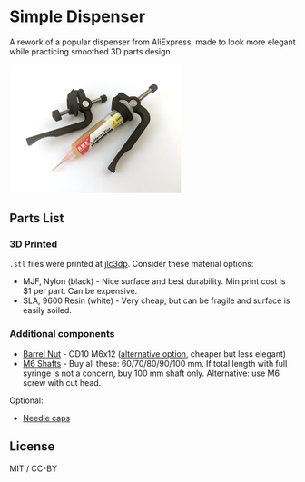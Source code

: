Simple Dispenser
===============

A rework of a popular dispenser from AliExpress, made to look more elegant
while practicing smoothed 3D parts design.

<img src="./dispenser.jpg" width="60%">


## Parts List


### 3D Printed

`.stl` files were printed at [jlc3dp](https://jlc3dp.com/). Consider these
material options:

- MJF, Nylon (black) - Nice surface and best durability. Min print cost is $1
  per part. Can be expensive.
- SLA, 9600 Resin (white) - Very cheap, but can be fragile and surface is
  easily soiled.


### Additional components

- [Barrel Nut](https://www.aliexpress.com/item/1005004941576015.html) - OD10 M6x12
  ([alternative option](https://www.aliexpress.com/item/1005007184987141.html),
  cheaper but less elegant)
- [M6 Shafts](https://www.aliexpress.com/item/1005007583195323.html) -
  Buy all these: 60/70/80/90/100 mm. If total length with full syringe is not
  a concern, buy 100 mm shaft only. Alternative: use M6 screw with cut head.

Optional:

- [Needle caps](https://www.aliexpress.com/item/1005006448901685.html)


## License

MIT / CC-BY